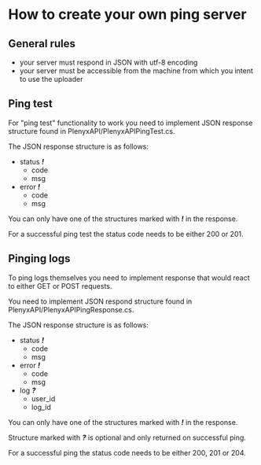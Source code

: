 # How to create your own ping server

## General rules
* your server must respond in JSON with utf-8 encoding
* your server must be accessible from the machine from which you intent to use the uploader

## Ping test
For "ping test" functionality to work you need to implement JSON response structure found in PlenyxAPI/PlenyxAPIPingTest.cs.

The JSON response structure is as follows:
* status ***!***
  * code
  * msg
* error ***!***
  * code
  * msg

You can only have one of the structures marked with ***!*** in the response.

For a successful ping test the status code needs to be either 200 or 201.

## Pinging logs
To ping logs themselves you need to implement response that would react to either GET or POST requests.

You need to implement JSON respond structure found in PlenyxAPI/PlenyxAPIPingResponse.cs.

The JSON response structure is as follows:
* status ***!***
  * code
  * msg
* error ***!***
  * code
  * msg
* log ***?***
  * user_id
  * log_id

You can only have one of the structures marked with ***!*** in the response.

Structure marked with ***?*** is optional and only returned on successful ping.

For a successful ping the status code needs to be either 200, 201 or 204.